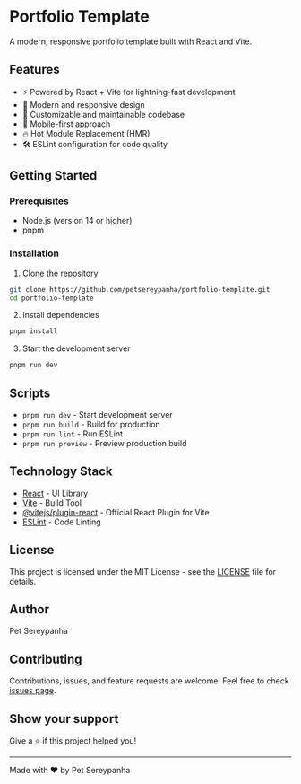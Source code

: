 # Portfolio Template

A modern, responsive portfolio template built with React and Vite.

## Features

- ⚡️ Powered by React + Vite for lightning-fast development
- 💅 Modern and responsive design
- 🎨 Customizable and maintainable codebase
- 📱 Mobile-first approach
- 🔥 Hot Module Replacement (HMR)
- 🛠️ ESLint configuration for code quality

## Getting Started

### Prerequisites

- Node.js (version 14 or higher)
- pnpm

### Installation

1. Clone the repository
```bash
git clone https://github.com/petsereypanha/portfolio-template.git
cd portfolio-template
```

2. Install dependencies
```bash
pnpm install
```

3. Start the development server
```bash
pnpm run dev
```

## Scripts

- `pnpm run dev` - Start development server
- `pnpm run build` - Build for production
- `pnpm run lint` - Run ESLint
- `pnpm run preview` - Preview production build

## Technology Stack

- [React](https://reactjs.org/) - UI Library
- [Vite](https://vitejs.dev/) - Build Tool
- [@vitejs/plugin-react](https://github.com/vitejs/vite-plugin-react) - Official React Plugin for Vite
- [ESLint](https://eslint.org/) - Code Linting

## License

This project is licensed under the MIT License - see the [LICENSE](LICENSE) file for details.

## Author

Pet Sereypanha

## Contributing

Contributions, issues, and feature requests are welcome! Feel free to check [issues page](https://github.com/your-username/portfolio-template/issues).

## Show your support

Give a ⭐️ if this project helped you!

---

Made with ❤️ by Pet Sereypanha


